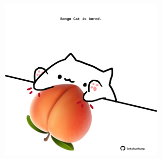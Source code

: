<!-- built at 21/03/2023, 11:00:54 UTC -->
<p align="center">
  <img width="500" height="500" src="./ReadmeImage.svg">
</p>
